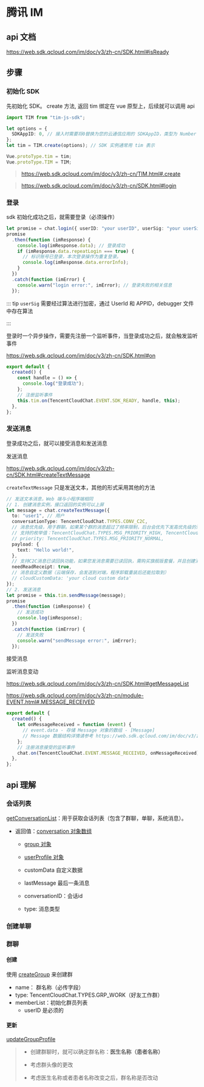 # 腾讯 IM

## api 文档

https://web.sdk.qcloud.com/im/doc/v3/zh-cn/SDK.html#isReady

## 步骤

### 初始化 SDK

先初始化 SDK。 create 方法, 返回 tim 绑定在 vue 原型上，后续就可以调用 api

```ts
import TIM from "tim-js-sdk";

let options = {
  SDKAppID: 0, // 接入时需要将0替换为您的云通信应用的 SDKAppID，类型为 Number
};
let tim = TIM.create(options); // SDK 实例通常用 tim 表示

Vue.protoType.tim = tim;
Vue.protoType.TIM = TIM;
```

> https://web.sdk.qcloud.com/im/doc/v3/zh-cn/TIM.html#.create

> https://web.sdk.qcloud.com/im/doc/v3/zh-cn/SDK.html#login

### 登录

sdk 初始化成功之后，就需要登录（必须操作）

```ts
let promise = chat.login({ userID: "your userID", userSig: "your userSig" });
promise
  .then(function (imResponse) {
    console.log(imResponse.data); // 登录成功
    if (imResponse.data.repeatLogin === true) {
      // 标识账号已登录，本次登录操作为重复登录。
      console.log(imResponse.data.errorInfo);
    }
  })
  .catch(function (imError) {
    console.warn("login error:", imError); // 登录失败的相关信息
  });
```

::: tip
`userSig` 需要经过算法进行加密，通过 UserId 和 APPID，debugger 文件中存在算法

:::

登录时一个异步操作，需要先注册一个监听事件，当登录成功之后，就会触发监听事件

https://web.sdk.qcloud.com/im/doc/v3/zh-cn/SDK.html#on

```ts
export default {
  created() {
    const handle = () => {
      console.log("登录成功");
    };
    // 注册监听事件
    this.tim.on(TencentCloudChat.EVENT.SDK_READY, handle, this);
  },
};
```

### 发送消息

登录成功之后，就可以接受消息和发送消息

发送消息

https://web.sdk.qcloud.com/im/doc/v3/zh-cn/SDK.html#createTextMessage

`createTextMessage` 只是发送文本，其他的形式采用其他的方法

```ts
// 发送文本消息，Web 端与小程序端相同
// 1. 创建消息实例，接口返回的实例可以上屏
let message = chat.createTextMessage({
  to: "user1", // 用户
  conversationType: TencentCloudChat.TYPES.CONV_C2C,
  // 消息优先级，用于群聊。如果某个群的消息超过了频率限制，后台会优先下发高优先级的消息，详细请参考：https://cloud.tencent.com/document/product/269/3663#.E6.B6.88.E6.81.AF.E4.BC.98.E5.85.88.E7.BA.A7.E4.B8.8E.E9.A2.91.E7.8E.87.E6.8E.A7.E5.88.B6)
  // 支持的枚举值：TencentCloudChat.TYPES.MSG_PRIORITY_HIGH, TencentCloudChat.TYPES.MSG_PRIORITY_NORMAL（默认）, TencentCloudChat.TYPES.MSG_PRIORITY_LOW, TencentCloudChat.TYPES.MSG_PRIORITY_LOWEST
  // priority: TencentCloudChat.TYPES.MSG_PRIORITY_NORMAL,
  payload: {
    text: "Hello world!",
  },
  // 支持C2C消息已读回执功能，如果您发消息需要已读回执，需购买旗舰版套餐，并且创建消息时将 needReadReceipt 设置为 true
  needReadReceipt: true,
  // 消息自定义数据（云端保存，会发送到对端，程序卸载重装后还能拉取到）
  // cloudCustomData: 'your cloud custom data'
});
// 2. 发送消息
let promise = this.tim.sendMessage(message);
promise
  .then(function (imResponse) {
    // 发送成功
    console.log(imResponse);
  })
  .catch(function (imError) {
    // 发送失败
    console.warn("sendMessage error:", imError);
  });
```

接受消息

监听消息变动

https://web.sdk.qcloud.com/im/doc/v3/zh-cn/SDK.html#getMessageList

https://web.sdk.qcloud.com/im/doc/v3/zh-cn/module-EVENT.html#.MESSAGE_RECEIVED

```ts
export default {
  created() {
    let onMessageReceived = function (event) {
      // event.data - 存储 Message 对象的数组 - [Message]
      // Message 数据结构详情请参考 https://web.sdk.qcloud.com/im/doc/v3/zh-cn/Message.html
    };
    // 注册消息接受的监听事件
    chat.on(TencentCloudChat.EVENT.MESSAGE_RECEIVED, onMessageReceived);
  },
};
```



## api 理解

### 会话列表

[getConversationList](https://web.sdk.qcloud.com/im/doc/v3/zh-cn/SDK.html#getConversationList)：用于获取会话列表（包含了群聊，单聊，系统消息）。

- 返回值：[conversation 对象数组](https://web.sdk.qcloud.com/im/doc/v3/zh-cn/Conversation.html) 

  - [group 对象](https://web.sdk.qcloud.com/im/doc/v3/zh-cn/Group.html)

  - [userProfile 对象](https://web.sdk.qcloud.com/im/doc/v3/zh-cn/Profile.html)
  - customData 自定义数据
  - lastMessage 最后一条消息
  - conversationID：会话id
  - type: 消息类型

### 创建单聊

### 群聊

#### 创建

使用 [createGroup](https://web.sdk.qcloud.com/im/doc/v3/zh-cn/SDK.html#createGroup) 来创建群

- name： 群名称（必传字段）
- type: TencentCloudChat.TYPES.GRP_WORK（好友工作群）
- memberList：初始化群员列表
  - userID 是必须的

#### 更新

[updateGroupProfile](https://web.sdk.qcloud.com/im/doc/v3/zh-cn/SDK.html#updateGroupProfile)



>- 创建群聊时，就可以确定群名称：**医生名称（患者名称）**
>
>- 考虑群头像的更改
>
>- 考虑医生名称或者患者名称改变之后，群名称是否改动
